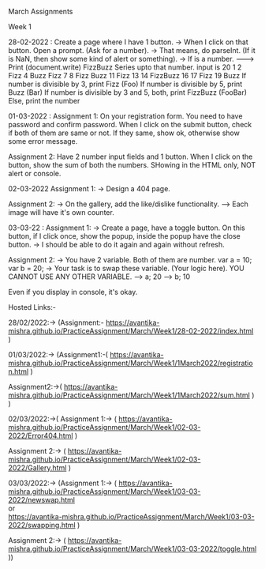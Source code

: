 March Assignments

Week 1 

28-02-2022 :
Create a page where I have 1 button. -> When I click on that button. Open a prompt. (Ask for a number). -> That means, do parseInt. (If it is NaN, then show some kind of alert or something). -> If is a number. ---> Print (document.write) FizzBuzz Series upto that number. input is 20 1 2 Fizz 4 Buzz Fizz 7 8 Fizz Buzz 11 Fizz 13 14 FizzBuzz 16 17 Fizz 19 Buzz
If number is divisible by 3, print Fizz (Foo)
If number is divisible by 5, print Buzz (Bar)
If number is divisible by 3 and 5, both, print FizzBuzz (FooBar)
Else, print the number

01-03-2022 :
Assignment 1:  On your registration form. You need to have password and confirm password. When I click on the submit button, check if both of them are same or not. If they same, show ok, otherwise show some error message.

Assignment 2: Have 2 number input fields and 1 button. When I click on the button, show the sum of both the numbers. SHowing in the HTML only, NOT alert or console.

02-03-2022
Assignment 1: -> Design a 404 page.

Assignment 2: -> On the gallery, add the like/dislike functionality. --> Each image will have it's own counter.

03-03-22 :
Assignment 1: -> Create a page, have a toggle button. On this button, if I click once, show the popup, inside the popup have the close button. -> I should be able to do it again and again without refresh.

Assignment 2: -> You have 2 variable. Both of them are number. var a = 10; var b = 20; -> Your task is to swap these variable. (Your logic here). YOU CANNOT USE ANY OTHER VARIABLE. --> a; 20 --> b; 10

Even if you display in console, it's okay.



Hosted Links:-


28/02/2022:-> (Assignment:- https://avantika-mishra.github.io/PracticeAssignment/March/Week1/28-02-2022/index.html )

01/03/2022:-> (Assignment1:-( https://avantika-mishra.github.io/PracticeAssignment/March/Week1/1March2022/registration.html )

Assignment2:->( https://avantika-mishra.github.io/PracticeAssignment/March/Week1/1March2022/sum.html ) )

02/03/2022:->( Assignment 1:-> ( https://avantika-mishra.github.io/PracticeAssignment/March/Week1/02-03-2022/Error404.html )

Assignment 2:-> ( https://avantika-mishra.github.io/PracticeAssignment/March/Week1/02-03-2022/Gallery.html )



03/03/2022:-> (Assignment 1:-> ( https://avantika-mishra.github.io/PracticeAssignment/March/Week1/03-03-2022/newswap.html  
or   
https://avantika-mishra.github.io/PracticeAssignment/March/Week1/03-03-2022/swapping.html  )



Assignment 2:-> ( https://avantika-mishra.github.io/PracticeAssignment/March/Week1/03-03-2022/toggle.html ))


